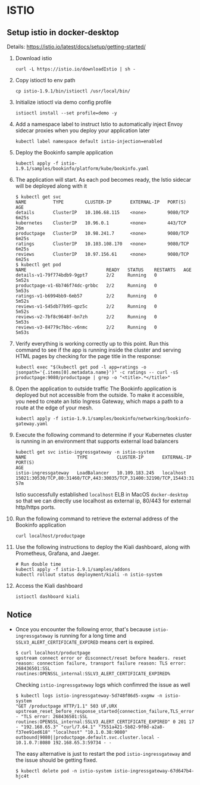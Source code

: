 # ISTIO

## Setup istio in docker-desktop
Details: https://istio.io/latest/docs/setup/getting-started/

1. Download istio

    ```
    curl -L https://istio.io/downloadIstio | sh -
    ```

2. Copy istioctl to env path

    ```
    cp istio-1.9.1/bin/istioctl /usr/local/bin/
    ```

3. Initialize istioctl via demo config profile

    ```
    istioctl install --set profile=demo -y
    ```

4. Add a namespace label to instruct Istio to automatically inject Envoy sidecar proxies when you deploy your application later

    ```
    kubectl label namespace default istio-injection=enabled
    ```

5. Deploy the Bookinfo sample application

    ```
    kubectl apply -f istio-1.9.1/samples/bookinfo/platform/kube/bookinfo.yaml
    ```

6. The application will start. As each pod becomes ready, the Istio sidecar will be deployed along with it
   
    ```
    $ kubectl get svc
    NAME          TYPE        CLUSTER-IP       EXTERNAL-IP   PORT(S)    AGE
    details       ClusterIP   10.106.68.115    <none>        9080/TCP   6m25s
    kubernetes    ClusterIP   10.96.0.1        <none>        443/TCP    26m
    productpage   ClusterIP   10.98.241.7      <none>        9080/TCP   6m25s
    ratings       ClusterIP   10.103.108.170   <none>        9080/TCP   6m25s
    reviews       ClusterIP   10.97.156.61     <none>        9080/TCP   6m25s
    $ kubectl get pod
    NAME                              READY   STATUS    RESTARTS   AGE
    details-v1-79f774bdb9-9gpt7       2/2     Running   0          5m52s
    productpage-v1-6b746f74dc-grbbc   2/2     Running   0          5m53s
    ratings-v1-b6994bb9-6mb57         2/2     Running   0          5m52s
    reviews-v1-545db77b95-qpz5c       2/2     Running   0          5m52s
    reviews-v2-7bf8c9648f-bn7zh       2/2     Running   0          5m53s
    reviews-v3-84779c7bbc-v6nmc       2/2     Running   0          5m53s
    ```

7. Verify everything is working correctly up to this point. Run this command to see if the app is running inside the cluster and serving HTML pages by checking for the page title in the response:

    ```
    kubectl exec "$(kubectl get pod -l app=ratings -o jsonpath='{.items[0].metadata.name}')" -c ratings -- curl -sS productpage:9080/productpage | grep -o "<title>.*</title>"
    ```

8. Open the application to outside traffic
The Bookinfo application is deployed but not accessible from the outside. To make it accessible, you need to create an Istio Ingress Gateway, which maps a path to a route at the edge of your mesh.

    ```
    kubectl apply -f istio-1.9.1/samples/bookinfo/networking/bookinfo-gateway.yaml
    ```

9. Execute the following command to determine if your Kubernetes cluster is running in an environment that supports external load balancers

    ```
    kubectl get svc istio-ingressgateway -n istio-system
    NAME                   TYPE           CLUSTER-IP       EXTERNAL-IP   PORT(S)                                                                      AGE
    istio-ingressgateway   LoadBalancer   10.109.183.245   localhost     15021:30530/TCP,80:31460/TCP,443:30035/TCP,31400:32190/TCP,15443:31590/TCP   57m
    ```
    Istio successfully established `localhost` ELB in MacOS `docker-desktop` so that we can directly use localhost as external ip, 80/443 for external http/https ports.

10. Run the following command to retrieve the external address of the Bookinfo application

    ```
    curl localhost/productpage
    ```

11. Use the following instructions to deploy the Kiali dashboard, along with Prometheus, Grafana, and Jaeger.

    ```
    # Run double time
    kubectl apply -f istio-1.9.1/samples/addons
    kubectl rollout status deployment/kiali -n istio-system
    ```

12. Access the Kiali dashboard

    ```
    istioctl dashboard kiali
    ```

## Notice

- Once you encounter the following error, that's because `istio-ingressgateway` is running for a long time and `SSLV3_ALERT_CERTIFICATE_EXPIRED` means cert is expired.

    ```
    $ curl localhost/productpage
    upstream connect error or disconnect/reset before headers. reset reason: connection failure, transport failure reason: TLS error: 268436501:SSL routines:OPENSSL_internal:SSLV3_ALERT_CERTIFICATE_EXPIRED%
    ```

    Checking `istio-ingressgateway` logs which confimred the issue as well

    ```
    $ kubectl logs istio-ingressgateway-5d748f86d5-xxgmw -n istio-system
    "GET /productpage HTTP/1.1" 503 UF,URX upstream_reset_before_response_started{connection_failure,TLS_error:_268436501:SSL_routines:OPENSSL_internal:SSLV3_ALERT_CERTIFICATE_EXPIRED} - "TLS error: 268436501:SSL routines:OPENSSL_internal:SSLV3_ALERT_CERTIFICATE_EXPIRED" 0 201 17 - "192.168.65.3" "curl/7.64.1" "7551a421-5b82-9f0d-a2a8-f37ee91ed618" "localhost" "10.1.0.38:9080" outbound|9080||productpage.default.svc.cluster.local - 10.1.0.7:8080 192.168.65.3:59734 - -
    ```

    The easy alternative is just to restart the pod `istio-ingressgateway` and the issue should be getting fixed.

    ```
    $ kubectl delete pod -n istio-system istio-ingressgateway-67d647b4-hjc4t
    ```
